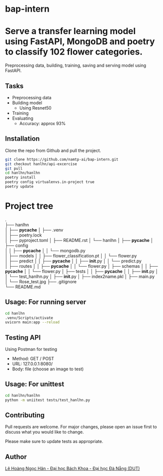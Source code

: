 # bap-intern
# Serve a transfer learning model using FastAPI, MongoDB and poetry to classify 102 flower categories.

Preprocessing data, building, training, saving and serving model using FastAPI.

## Tasks 
* Preprocessing data
* Building model
  * Using Resnet50
* Training
* Evaluating
  * Accuracy: approx 93%


## Installation

Clone the repo from Github and pull the project.
```bash
git clone https://github.com/namtp-ai/bap-intern.git
git checkout hanlhn/api-excercise
git pull
cd hanlhn/hanlhn
poetry install
poetry config virtualenvs.in-project true
poetry update
```

# Project tree 
.  
├── hanlhn                      
│     ├── __pycache__
│     ├── .venv           
│     ├── poetry.lock  
│     ├── pyproject.toml 
│     ├── README.rst
│     └── hanlhn 
│           ├── __pycache__
│           ├── config   
│           │      ├── __pycache__
│           │      └── mongodb.py         
│           ├── models 
│           │      ├── flower_classification.pt
│           │      └── flower.py  
│           ├── predict
│           │      ├── __pycache__
│           │      ├── __init__.py
│           │      └── predict.py    
│           ├── routes
│           │      ├── __pycache__
│           │      └── flower.py 
│           ├── schemas
│           │      ├── __pycache__
│           │      └── flower.py 
│           ├── tests
│           │      ├── __pycache__
│           │      ├── __init__.py
│           │      └── test_hanlhn.py 
│           ├── __init__.py 
│           ├── index2name.pkl
│           ├── main.py
│           └── Rose_test.jpg
├── .gitignore               
└── README.md


## Usage: For running server
```bash
cd hanlhn 
.venv/Scripts/activate
uvicorn main:app --reload
```

## Testing API
Using Postman for testing
* Method: GET / POST
* URL: 127.0.0.1:8080/
* Body: file (choose an image to test)

## Usage: For unittest 
```bash
cd hanlhn/hanlhn
python -m uniitest tests/test_hanlhn.py 
```

## Contributing
Pull requests are welcome. For major changes, please open an issue first to discuss what you would like to change.

Please make sure to update tests as appropriate.

## Author
[Lê Hoàng Ngọc Hân - Đại học Bách Khoa - Đại học Đà Nẵng (DUT)](https://github.com/hanahh080601) 